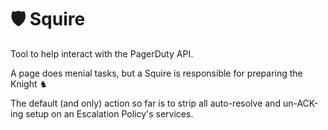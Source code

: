 # 🛡 Squire

Tool to help interact with the PagerDuty API.

A page does menial tasks, but a Squire is responsible for preparing the Knight ♞

The default (and only) action so far is to strip all auto-resolve and un-ACK-ing setup on an Escalation Policy's services.

